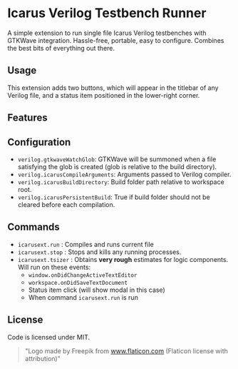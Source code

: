 # Icarus Verilog Testbench Runner

A simple extension to run single file Icarus Verilog testbenches with GTKWave integration. Hassle-free, portable, easy to configure. Combines the best bits of everything out there.

## Usage

This extension adds two buttons, which will appear in the titlebar of any Verilog file, and a status item positioned in the lower-right corner.

## Features



## Configuration

- `verilog.gtkwaveWatchGlob`: GTKWave will be summoned when a file satisfying the glob is created (glob is relative to the build directory).
- `verilog.icarusCompileArguments`: Arguments passed to Verilog compiler.
- `verilog.icarusBuildDirectory`: Build folder path relative to workspace root.
- `verilog.icarusPersistentBuild`: True if build folder should not be cleared before each compilation.

## Commands

- `icarusext.run` : Compiles and runs current file
- `icarusext.stop` : Stops and kills any running processes.
- `icarusext.tsizer` : Obtains **very rough** estimates for logic components. Will run on these events:
    - `window.onDidChangeActiveTextEditor`
    - `workspace.onDidSaveTextDocument`
    - Status item click (will show modal in this case)
    - When command `icarusext.run` is run

## License

Code is licensed under MIT.

> "Logo made by Freepik from www.flaticon.com (Flaticon license with attribution)"
